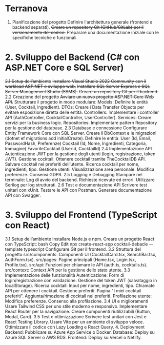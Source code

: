 # Terranova

1. Pianificazione del progetto
Definire l'architettura generale (frontend e backend separati).
~~Creare un repository Git (GitHub/GitLab) per il versionamento del codice.~~
Preparare una documentazione iniziale con le specifiche tecniche e funzionali.


# 2. Sviluppo del Backend (C# con ASP.NET Core e SQL Server)
~~2.1 Setup dell’ambiente~~
~~Installare Visual Studio 2022 Community con il workload ASP.NET e sviluppo web.~~
~~Installare SQL Server Express e SQL Server Management Studio (SSMS).~~
~~Creare un repository Git per il backend.~~
2.2 Creazione del progetto
~~Avviare un nuovo progetto ASP.NET Core Web API.~~
Strutturare il progetto in modo modulare:
Models: Definire le entità (User, Cocktail, Ingredient).
DTOs: Creare i Data Transfer Objects per evitare esposizione diretta delle entità.
Controllers: Implementare i controller API (AuthController, CocktailController, UserController).
Services: Creare servizi per la business logic.
Repositories: Implementare pattern Repository per la gestione del database.
2.3 Database e connessione
Configurare Entity Framework Core con SQL Server.
Creare il DbContext e le migrazioni (dotnet ef migrations add InitialCreate).
Definire le entità:
User (Id, Email, PasswordHash, Preferenze)
Cocktail (Id, Nome, Ingredienti, Categoria, Immagine)
FavoriteCocktail (UserId, CocktailId)
2.4 Implementazione API
Autenticazione JWT per la gestione degli utenti (login, registrazione, token JWT).
Gestione cocktail:
Ottenere cocktail tramite TheCocktailDB API.
Salvare cocktail nei preferiti dell’utente.
Ricerca cocktail per nome, ingredienti, tipo.
Gestione utenti:
Visualizzazione area personale.
Modifica preferenze.
Consensi GDPR.
2.5 Logging e Debugging
Stampare nel terminale:
Log di avvio del backend.
Richieste ricevute ed errori.
Utilizzare Serilog per log strutturati.
2.6 Test e documentazione API
Scrivere test unitari con xUnit.
Testare le API con Postman.
Generare documentazione API con Swagger.


# 3. Sviluppo del Frontend (TypeScript con React)
3.1 Setup dell’ambiente
Installare Node.js e npm.
Creare un progetto React con TypeScript:
bash
Copy
Edit
npx create-react-app cocktail-debacle --template typescript
Configurare Git per il frontend.
3.2 Struttura del progetto
src/components: Componenti UI (CocktailCard.tsx, SearchBar.tsx, AuthForm.tsx).
src/pages: Pagine principali (Home.tsx, Login.tsx, Profile.tsx).
src/api: Funzioni per chiamare le API (auth.ts, cocktails.ts).
src/context: Context API per la gestione dello stato utente.
3.3 Implementazione delle funzionalità
Autenticazione:
Form di login/registrazione con validazione.
Gestione del token JWT (salvataggio in localStorage).
Ricerca cocktail:
Input per nome, ingredienti, tipo.
Chiamate API per ottenere i cocktail.
Gestione preferiti:
Pagina "I miei cocktail preferiti".
Aggiunta/rimozione di cocktail nei preferiti.
Profilazione utente:
Modifica preferenze.
Consenso alla profilazione.
3.4 UI e miglioramenti
Usare Tailwind CSS per uno stile moderno e responsivo.
Implementare React Router per la navigazione.
Creare componenti riutilizzabili (Button, Modal, Card).
3.5 Test e ottimizzazione
Scrivere test unitari con Jest e React Testing Library.
Usare Vite per un ambiente di sviluppo veloce.
Ottimizzare il codice con Lazy Loading e React Query.
4. Deployment
Backend: Pubblicare su Azure App Service o Docker.
Database: Deploy su Azure SQL Server o AWS RDS.
Frontend: Deploy su Vercel o Netlify.

